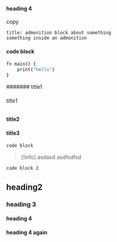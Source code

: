 #### heading 4
copy
````ad-info
title: admonition block about something
something inside an admonition
````

####  code block

````bash
fn main() { 
	print("hello") 
}
````

####### title1

###### title1

#### title2 

#### title3

````bash
code block
````


> [!info] asdasd
> asdfsdfsd



````bash
code block 2
````


## heading2

### heading 3

#### heading 4

#### heading 4 again
